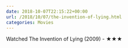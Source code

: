 ```yaml
---
date: 2018-10-07T22:15:22+00:00
url: /2018/10/07/the-invention-of-lying.html
categories: Movies
---
```

Watched The Invention of Lying (2009) - ★★★




